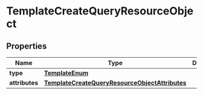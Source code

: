 # TemplateCreateQueryResourceObject

## Properties
Name | Type | Description | Notes
------------ | ------------- | ------------- | -------------
**type** | [**TemplateEnum**](TemplateEnum.md) |  | 
**attributes** | [**TemplateCreateQueryResourceObjectAttributes**](TemplateCreateQueryResourceObjectAttributes.md) |  | 
